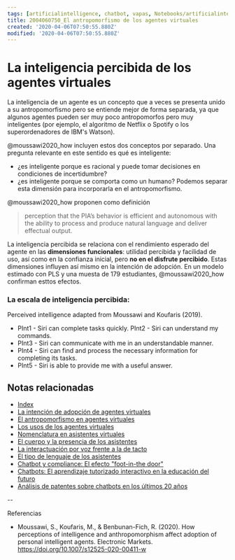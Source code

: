 ```yaml
---
tags: [artificialintelligence, chatbot, vapas, Notebooks/artificialintelligence, virtualagents, intelligence]
title: 2004060750_El antropomorfismo de los agentes virtuales
created: '2020-04-06T07:50:55.880Z'
modified: '2020-04-06T07:50:55.880Z'
---
```


# La inteligencia percibida de los agentes virtuales

La inteligencia de un agente es un concepto que a veces se presenta unido a su antropomorfismo pero se entiende mejor de forma separada, ya que algunos agentes pueden ser muy poco antropomorfos pero muy inteligentes (por ejemplo, el algoritmo de Netflix o Spotify o los superordenadores de IBM's Watson).

@moussawi2020_how incluyen estos dos conceptos por separado. Una pregunta relevante en este sentido es qué es inteligente:

- ¿es inteligente porque es racional y puede tomar decisiones en condiciones de incertidumbre?
- ¿es inteligente porque se comporta como un humano? Podemos separar esta dimensión para incorporarla en el antropomorfismo.

@moussawi2020_how proponen como definición

> perception that the PIA’s behavior is efficient and autonomous with the ability to process and produce natural language and deliver effectual output.

La inteligencia percibida se relaciona con el rendimiento esperado del agente en las **dimensiones funcionales**: utilidad percibida y facilidad de uso, así como en la confianza inicial, pero **no en el disfrute percibido**. Estas dimensiones influyen así mismo en la intención de adopción. En un modelo estimado con PLS y una muesta de 179 estudiantes, @moussawi2020_how confirman esttos efectos.


### La escala de inteligencia percibida: 

Perceived intelligence adapted from Moussawi and Koufaris (2019). 
- PInt1 - Siri can complete tasks quickly. PInt2 - Siri can understand my commands. 
- PInt3 - Siri can communicate with me in an understandable
manner. 
- PInt4 - Siri can find and process the necessary information
for completing its tasks. 
- PInt5 - Siri is able to provide me with a useful answer.

## Notas relacionadas

- [Index](_2003101705_index.md)
- [La intención de adopción de agentes virtuales](2004060832_intencion_adopcion_agente_virtual.md)
- [El antropomorfismo en agentes virtuales](2004060734_antropomorfismo_vapas.md)
- [Los usos de los agentes virtuales](2004060821_usos_virtual_agents_sistemas_duales.md)
- [Nomenclatura en asistentes virtuales](2004030718_nombresasistentesvirtuales.md)
- [El cuerpo y la presencia de los asistentes](2004040921_cuerpo_presencia_fisica_asistentes_virtuales.md)
- [La interactuación por voz frente a la de tacto](2004051647_effect_voice_interactions.md)
- [El tipo de lenguaje de los asistentes](2004051732_tipo_lenguaje_asistentes.md)
- [Chatbot y compliance: El efecto "foot-in-the door"](2003241149_chatbots_footinthedoor_y_compliance.md)
- [Chatbots: El aprendizaje tutorizado interactivo en la educación del futuro](2003101700_aprendizaje_interactivo_educacion_futuro.md)
- [Análisis de patentes sobre chatbots en los últimos 20 años](2003250911_analisistextopatentesparachatbots.md)

--

Referencias 

- Moussawi, S., Koufaris, M., & Benbunan-Fich, R. (2020). How perceptions of intelligence and anthropomorphism affect adoption of personal intelligent agents. Electronic Markets. https://doi.org/10.1007/s12525-020-00411-w

